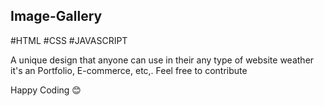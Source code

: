 <html>
<h2>Image-Gallery</h2>
#HTML #CSS #JAVASCRIPT

<p>A unique design that anyone can use in their any type of website weather it's an Portfolio, E-commerce, etc,. Feel free to contribute<?p>

Happy Coding 😊

</html>
